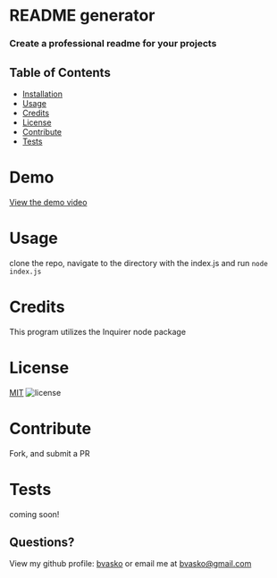 
# README generator

### Create a professional readme for your projects

## Table of Contents
  - [Installation](#installation)
  - [Usage](#usage)
  - [Credits](#credits)
  - [License](#license)
  - [Contribute](#contribute)
  - [Tests](#tests)
    

# Demo
[View the demo video](https://raw.githubusercontent.com/bvasko/readme-generator/main/readme_demo.mp4)

# Usage
clone the repo, navigate to the directory with the index.js and run ```node index.js```

# Credits
This program utilizes the Inquirer node package

# License
[MIT](https://choosealicense.com/licenses/mit/)  ![license](https://img.shields.io/badge/license-MIT-blue)

# Contribute
Fork, and submit a PR

# Tests
coming soon!


## Questions?
View my github profile: [bvasko](https://github.com/bvasko)
or email me at [bvasko@gmail.com](bvasko@gmail.com)
    